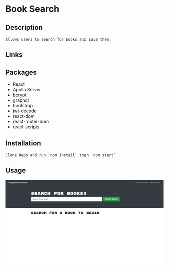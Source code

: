 # Book Search 
## Description 
    Allows users to search for books and save them.
## Links
## Packages
- React
- Apollo Server
- bcrypt
- graphql
- bootstrap
- jwt-decode
- react-dom
- react-router-dom
- react-scripts
## Installation
    Clone Repo and run `npm install` then `npm start`
## Usage
![screenshot](./client/public/images/screenshot.png)

